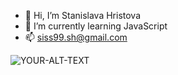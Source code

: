- 👋 Hi, I’m Stanislava Hristova
- 🌱 I’m currently learning JavaScript 
- 📫 siss99.sh@gmail.com


<picture>
 <source media="(prefers-color-scheme: dark)" srcset="YOUR-DARKMODE-IMAGE">
 <source media="(prefers-color-scheme: light)" srcset="YOUR-LIGHTMODE-IMAGE">
 <img alt="YOUR-ALT-TEXT" src="YOUR-DEFAULT-IMAGE">
</picture>

<!---
sissxx/sissxx is a ✨ special ✨ repository because its `README.md` (this file) appears on your GitHub profile.
You can click the Preview link to take a look at your changes.
--->
